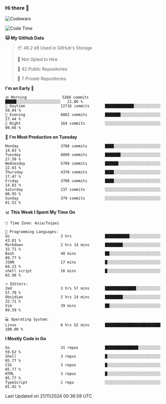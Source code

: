 ### Hi there 👋

![Codewars](https://www.codewars.com/users/omegaatt36/badges/small)

<!--START_SECTION:waka-->
![Code Time](http://img.shields.io/badge/Code%20Time-2%2C911%20hrs%2037%20mins-blue)

**🐱 My GitHub Data** 

> 📦 46.2 kB Used in GitHub's Storage 
 > 
> 🚫 Not Opted to Hire
 > 
> 📜 42 Public Repositories 
 > 
> 🔑 7 Private Repositories 
 > 
**I'm an Early 🐤** 

```text
🌞 Morning                5268 commits        █████░░░░░░░░░░░░░░░░░░░░   21.06 % 
🌆 Daytime                12716 commits       █████████████░░░░░░░░░░░░   50.84 % 
🌃 Evening                6862 commits        ███████░░░░░░░░░░░░░░░░░░   27.44 % 
🌙 Night                  164 commits         ░░░░░░░░░░░░░░░░░░░░░░░░░   00.66 % 
```
📅 **I'm Most Productive on Tuesday** 

```text
Monday                   3708 commits        ████░░░░░░░░░░░░░░░░░░░░░   14.83 % 
Tuesday                  6899 commits        ███████░░░░░░░░░░░░░░░░░░   27.58 % 
Wednesday                5709 commits        ██████░░░░░░░░░░░░░░░░░░░   22.83 % 
Thursday                 4370 commits        ████░░░░░░░░░░░░░░░░░░░░░   17.47 % 
Friday                   3708 commits        ████░░░░░░░░░░░░░░░░░░░░░   14.83 % 
Saturday                 237 commits         ░░░░░░░░░░░░░░░░░░░░░░░░░   00.95 % 
Sunday                   379 commits         ░░░░░░░░░░░░░░░░░░░░░░░░░   01.52 % 
```


📊 **This Week I Spent My Time On** 

```text
🕑︎ Time Zone: Asia/Taipei

💬 Programming Languages: 
Go                       3 hrs               ███████████░░░░░░░░░░░░░░   43.81 % 
Markdown                 2 hrs 14 mins       ████████░░░░░░░░░░░░░░░░░   32.71 % 
Bash                     40 mins             ██░░░░░░░░░░░░░░░░░░░░░░░   09.77 % 
JSON                     17 mins             █░░░░░░░░░░░░░░░░░░░░░░░░   04.23 % 
shell script             16 mins             █░░░░░░░░░░░░░░░░░░░░░░░░   03.98 % 

🔥 Editors: 
Zed                      3 hrs 57 mins       ██████████████░░░░░░░░░░░   57.70 % 
Obsidian                 2 hrs 14 mins       ████████░░░░░░░░░░░░░░░░░   32.71 % 
Vim                      39 mins             ██░░░░░░░░░░░░░░░░░░░░░░░   09.59 % 

💻 Operating System: 
Linux                    6 hrs 52 mins       █████████████████████████   100.00 % 
```

**I Mostly Code in Go** 

```text
Go                       31 repos            ███████████████░░░░░░░░░░   59.62 % 
Shell                    3 repos             █░░░░░░░░░░░░░░░░░░░░░░░░   05.77 % 
CSS                      3 repos             █░░░░░░░░░░░░░░░░░░░░░░░░   05.77 % 
HTML                     3 repos             █░░░░░░░░░░░░░░░░░░░░░░░░   05.77 % 
TypeScript               1 repo              ░░░░░░░░░░░░░░░░░░░░░░░░░   01.92 % 
```




 Last Updated on 21/11/2024 00:36:59 UTC
<!--END_SECTION:waka-->

<!--
**omegaatt36/omegaatt36** is a ✨ _special_ ✨ repository because its `README.md` (this file) appears on your GitHub profile.

Here are some ideas to get you started:

- 🔭 I’m currently working on ...
- 🌱 I’m currently learning ...
- 👯 I’m looking to collaborate on ...
- 🤔 I’m looking for help with ...
- 💬 Ask me about ...
- 📫 How to reach me: ...
- 😄 Pronouns: ...
- ⚡ Fun fact: ...
-->
